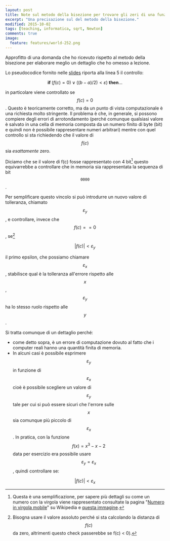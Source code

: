 ```yaml
---
layout: post
title: Note sul metodo della bisezione per trovare gli zeri di una funzione continua.
excerpt: "Una precisazione sul del metodo della bisezione."
modified: 2015-10-02
tags: [teaching, informatica, sqrt, Newton]
comments: true
image:
  feature: features/world-252.png
---
```

<script type="text/javascript"
  src="//cdnjs.cloudflare.com/ajax/libs/mathjax/2.7.1/MathJax.js?config=TeX-AMS-MML_HTMLorMML">
</script>
<script type="text/x-mathjax-config">
  MathJax.Hub.Config({
    tex2jax: {
      inlineMath: [ ['$','$'], ["\\(","\\)"] ],
      processEscapes: true
    }
  });
</script>

Approfitto di una domanda che ho ricevuto rispetto al metodo della bisezione per
elaborare meglio un dettaglio che ho omesso a lezione.

Lo pseudocodice fornito nelle <a id="Slide da scaricare in formato PDF" href="{{site.baseurl}}/teaching/slides/InfMat_02.pdf">slides</a>
riporta alla linea 5 il controllo:

$$\mathit{\mathbf{if}} \; ( f(c) = 0) \lor ((b - a)/2) < \varepsilon ) \; \mathit{\mathbf{then}} \dots$$

in particolare viene controllato se $$f(c) = 0$$. Questo è teoricamente
corretto, ma da un punto di vista computazionale è una richiesta molto stringente.
Il problema è che, in generale, si possono compiere degli errori di
arrotondamento (perché comunque qualsiasi valore è salvato in una cella di memoria
composta da un numero finito di byte (bit) e quindi non è possibile rappresentare
numeri arbitrari) mentre con quel controllo si sta richiedendo che il valore di
$$f(c)$$ sia *esattamente* zero.

Diciamo che se il valore di f(c) fosse rappresentato con 4 bit[^1] questo equivarrebbe
a controllare che in memoria sia rappresentata la sequenza di bit $$\texttt{0000}$$.

Per semplificare questo vincolo si può introdurre un nuovo valore di tolleranza,
chiamato $$\varepsilon_y$$, e controllare, invece che $$f(c) == 0$$, se[^2]

$$|f(c)| < \varepsilon_y$$

il primo epsilon, che possiamo chiamare $$\varepsilon_x$$, stabilisce qual è la
tolleranza all'errore rispetto alle $$x$$, $$\varepsilon_y$$  ha lo stesso ruolo
rispetto alle $$y$$.

Si tratta comunque di un dettaglio perché:

* come detto sopra, è un errore di computazione dovuto al fatto che i computer
   reali hanno una quantità finita di memoria.
* In alcuni casi è possibile esprimere $$\varepsilon_y$$ in funzione di $$\varepsilon_x$$
cioè è possibile scegliere un valore di $$\varepsilon_y$$ tale per cui si può
essere sicuri che l'errore sulle $$x$$ sia comunque più piccolo di $$\varepsilon_x$$.
In pratica, con la funzione $$f(x) = x^3 - x -2$$ data per esercizio era possibile
usare $$\varepsilon_y = \varepsilon_x$$, quindi controllare se:

$$|f(c)| < \varepsilon_x$$

[^1]: Questa è una semplificazione, per sapere più dettagli su come un numero con la virgola viene rappresentato consultate la pagina "<a href="https://it.wikipedia.org/wiki/Numero_in_virgola_mobile">Numero in virgola mobile</a>" su Wikipedia e <a href="https://upload.wikimedia.org/wikipedia/commons/thumb/2/21/IEEE_754r_Half_Floating_Point_Format.svg/1024px-IEEE_754r_Half_Floating_Point_Format.svg.png">questa immagine</a>.

[^2]: Bisogna usare il valore assoluto perché si sta calcolando la distanza di $$f(c)$$ da zero, altrimenti questo check passerebbe se f(c) < 0).

